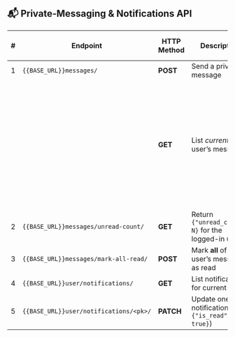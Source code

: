 ## 📬 Private‐Messaging & Notifications API

| # | Endpoint | HTTP Method | Description | Query params (examples) | Auth |
|---|----------|------------|-------------|-------------------------|------|
| 1 | `{{BASE_URL}}messages/` | **POST** | Send a private message | — | ✅ |
|   |   | **GET** | List *current* user’s messages | `?type=sent` — only messages you sent  <br>`?sender=<user_id>` — messages from a specific sender <br>`?is_read=false` — only unread messages | ✅ |
| 2 | `{{BASE_URL}}messages/unread-count/` | **GET** | Return `{"unread_count": N}` for the logged-in user | — | ✅ |
| 3 | `{{BASE_URL}}messages/mark-all-read/` | **POST** | Mark **all** of the user’s messages as read | — | ✅ |
| 4 | `{{BASE_URL}}user/notifications/` | **GET** | List notifications for current user | `?is_read=true` / `false` | ✅ |
| 5 | `{{BASE_URL}}user/notifications/<pk>/` | **PATCH** | Update one notification (e.g. `{"is_read": true}`) | — | ✅ |

